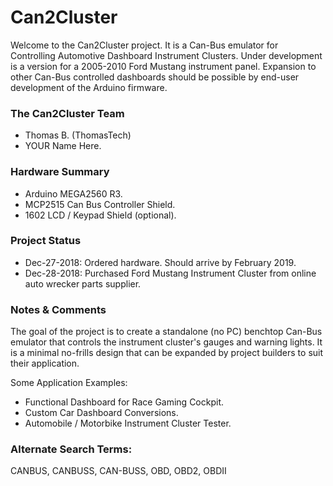 # Can2Cluster
Welcome to the Can2Cluster project. It is a Can-Bus emulator for Controlling Automotive Dashboard Instrument Clusters. Under development is a version for a 2005-2010 Ford Mustang instrument panel. Expansion to other Can-Bus controlled dashboards should be possible by end-user development of the Arduino firmware.

### The Can2Cluster Team
* Thomas B. (ThomasTech)
* YOUR Name Here.

### Hardware Summary
* Arduino MEGA2560 R3.
* MCP2515 Can Bus Controller Shield.
* 1602 LCD / Keypad Shield (optional).

### Project Status
* Dec-27-2018: Ordered hardware. Should arrive by February 2019.
* Dec-28-2018: Purchased Ford Mustang Instrument Cluster from online auto wrecker parts supplier.

### Notes & Comments
The goal of the project is to create a standalone (no PC) benchtop Can-Bus emulator that controls the instrument cluster's gauges and warning lights. It is a minimal no-frills design that can be expanded by project builders to suit their application.

Some Application Examples: 
- Functional Dashboard for Race Gaming Cockpit.
- Custom Car Dashboard Conversions.
- Automobile / Motorbike Instrument Cluster Tester.

### Alternate Search Terms:
CANBUS, CANBUSS, CAN-BUSS, OBD, OBD2, OBDII

